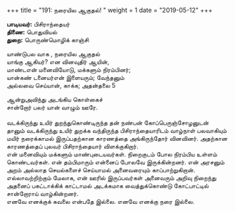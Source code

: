 ﻿+++
title = "191: நரையில ஆகுதல்!  "
weight = 1
date = "2019-05-12"
+++

**பாடியவர்:** பிசிராந்தையர்  
**திணை:** பொதுவியல்  
**துறை:** பொருண்மொழிக் காஞ்சி  
  
யாண்டுபல வாக , நரையில ஆகுதல்  
யாங்கு ஆகியர்? என வினவுதிர் ஆயின்,  
மாண்டஎன் மனைவியோடு, மக்களும் நிரம்பினர்;  
யான்கண் டனையர்என் இளையரும்; வேந்தனும்  
அல்லவை செய்யான், காக்க; அதன்தலை 5  
  
ஆன்றுஅவிந்து அடங்கிய கொள்கைச்  
சான்றோர் பலர் யான் வாழும் ஊரே.  
   
வடக்கிருந்து உயிர் துறந்துகொண்டிருந்த தன் நண்பன் கோப்பெருஞ்சோழனுடன் தானும் வடக்கிருந்து உயிர் துறக்க வந்திருந்த பிசிராந்தையாரிடம் வாழ்நாள் பலவாகியும் மயிர் நரைக்காமல் இருப்பதற்கான காரணத்தை அங்கிருந்தோர் வினவினர். அதற்கான காரணத்தைப் புலவர் பிசிராந்தையார் விளக்குகிறார்.  
என் மனைவியும் மக்களும் மாண்புடையவர்கள். நிறைகுடம் போல நிரம்பிய உள்ளம் கொண்டவர்கள். என் தம்பிமாரும் என்னைப் போலவே இருக்கின்றனர். என் அரசனும் அறம் அல்லாத செயல்களைச் செய்யாமல் அனைவரையும் காப்பாற்றுகிறான். எல்லாவற்றிற்கும் மேலாக, என் ஊரில் இருப்பவர்கள் அனைவரும் அறிவு நிறைந்து அதனைப் பகட்டாக்கிக் காட்டாமல் அடக்கமாக வைத்துக்கொண்டு கோட்பாட்டில் சான்றோராய் வாழ்கின்றனர்.  
எனவே எனக்குக் கவலை என்பதே இல்லை. எனவே எனக்கு நரை இல்லை.  

